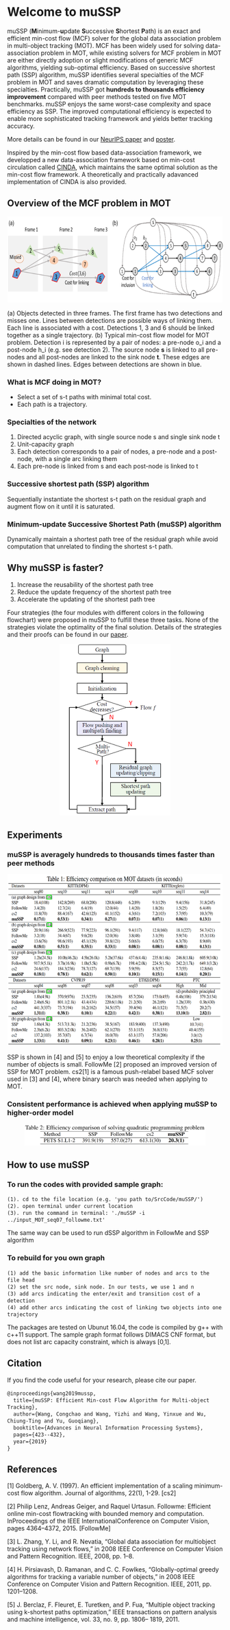 # Welcome to muSSP
muSSP (**M**inimum-**u**pdate **S**uccessive **S**hortest **P**ath) is an exact and efficient min-cost flow (MCF) solver for the global data association problem in multi-object tracking (MOT). MCF has been widely used for solving data-association problem in MOT, while existing solvers for MCF problem in MOT are either directly adoption or slight modifications of generic MCF algorithms, yielding sub-optimal efficiency. Based on successive shortest path (SSP) algorithm, muSSP identifies several specialties of the MCF problem in MOT and saves dramatic computation by leveraging these specialties. Practically, muSSP got **hundreds to thousands efficiency improvement** compared with peer methods tested on five MOT benchmarks. muSSP enjoys the same worst-case complexity and space efficiency as SSP. The improved computational efficiency is expected to enable more sophisticated tracking framework and yields better tracking accuracy.

More details can be found in our [NeurIPS paper](http://papers.nips.cc/paper/8334-mussp-efficient-min-cost-flow-algorithm-for-multi-object-tracking) and [poster](https://drive.google.com/file/d/1sVkRwuPQNmRLfbMt45-ylnA4YeqKjOLD/view).

Inspired by the min-cost flow based data-association framework, we developped a new data-association framework based on min-cost circulation called [CINDA](https://github.com/yu-lab-vt/CINDA), which maintains the same optimal solution as the min-cost flow framework. A theoretically and practically adavanced implementation of CINDA is also provided.

## Overview of the MCF problem in MOT
<p align="center">
  <img height="200" src="img/mcf_framework.png">
  
 (a) Objects detected in three frames. The first frame has two detections and misses one.
Lines between detections are possible ways of linking them. Each line is associated with a cost.
Detections 1, 3 and 6 should be linked together as a single trajectory. (b) Typical min-cost flow model for MOT problem. Detection i is represented by a pair of nodes: a pre-node o_i and a post-node h_i (e.g. see detection 2). The source node **s** is linked to all pre-nodes and all post-nodes are linked to the sink node **t**. These edges are shown in dashed lines. Edges between detections are shown in blue.
</p>

### What is MCF doing in MOT?
* Select a set of s-t paths with minimal total cost.
* Each path is a trajectory.

### Specialties of the network
1. Directed acyclic graph, with single source node s and single sink node t
2. Unit-capacity graph
3. Each detection corresponds to a pair of nodes, a pre-node and a post-node, with a single arc linking them
4. Each pre-node is linked from s and each post-node is linked to t

### Successive shortest path (SSP) algorithm 
Sequentially instantiate the shortest s-t path on the residual graph and augment flow on it until it is saturated.

### Minimum-update Successive Shortest Path (muSSP) algorithm
Dynamically maintain a shortest path tree of the residual graph while avoid computation that unrelated to finding the shortest s-t path.

## Why muSSP is faster?
1. Increase the reusability of the shortest path tree
2. Reduce the update frequency of the shortest path tree
3. Accelerate the updating of the shortest path tree

Four strategies (the four modules with different colors in the following flowchart) were proposed in muSSP to fulfill these three tasks. None of the strategies violate the optimality of the final solution. Details of the strategies and their proofs can be found in our [paper](http://papers.nips.cc/paper/8334-mussp-efficient-min-cost-flow-algorithm-for-multi-object-tracking).
<p align="center">
  <img height="400" src="img/flowchart.png">
</p>

## Experiments
### muSSP is averagely hundreds to thousands times faster than peer methods
<p align="center">
  <img height="400" src="img/mcf_efficiency.png">

SSP is shown in [4] and [5] to enjoy a low theoretical complexity if the number of objects is small.
FollowMe [2] proposed an improved version of SSP for MOT problem.
cs2[1] is a famous push-relabel based MCF solver used in [3] and [4], where binary search was needed when applying to MOT.
</p>

### Consistent performance is achieved when applying muSSP to higher-order model
<p align="center">
  <img height="50" src="img/quadratic_efficiency.png">
</p>

## How to use muSSP

### To run the codes with provided sample graph:
```
(1). cd to the file location (e.g. 'you path to/SrcCode/muSSP/')
(2). open terminal under current location
(3). run the command in terminal: './muSSP -i ../input_MOT_seq07_followme.txt'
```
The same way can be used to run dSSP algorithm in FollowMe and SSP algorithm

### To rebuild for you own graph
```
(1) add the basic information like number of nodes and arcs to the file head
(2) set the src node, sink node. In our tests, we use 1 and n
(3) add arcs indicating the enter/exit and transition cost of a detection
(4) add other arcs indicating the cost of linking two objects into one trajectory
```

The packages are tested on Ubunut 16.04, the code is compiled by g++ with c++11 support.
The sample graph format follows DIMACS CNF format, but does not list arc capacity constraint, which is always [0,1].

## Citation
If you find the code useful for your research, please cite our paper.
```
@inproceedings{wang2019mussp,
  title={muSSP: Efficient Min-cost Flow Algorithm for Multi-object Tracking},
  author={Wang, Congchao and Wang, Yizhi and Wang, Yinxue and Wu, Chiung-Ting and Yu, Guoqiang},
  booktitle={Advances in Neural Information Processing Systems},
  pages={423--432},
  year={2019}
}
```
## References
[1] Goldberg, A. V. (1997). An efficient implementation of a scaling minimum-cost flow algorithm. Journal of algorithms, 22(1), 1-29. [cs2]

[2] Philip Lenz, Andreas Geiger, and Raquel Urtasun. Followme: Efficient online min-cost flowtracking with bounded memory and computation.  InProceedings of the IEEE InternationalConference on Computer Vision, pages 4364–4372, 2015. [FollowMe]

[3] L. Zhang, Y. Li, and R. Nevatia, “Global data association for multiobject tracking using network flows,” in 2008 IEEE Conference on Computer Vision and Pattern Recognition. IEEE, 2008, pp. 1–8. 

[4] H. Pirsiavash, D. Ramanan, and C. C. Fowlkes, “Globally-optimal
greedy algorithms for tracking a variable number of objects,” in 2008 IEEE Conference on Computer Vision and Pattern Recognition. IEEE, 2011, pp. 1201–1208.

[5] J. Berclaz, F. Fleuret, E. Turetken, and P. Fua, “Multiple object
tracking using k-shortest paths optimization,” IEEE transactions
on pattern analysis and machine intelligence, vol. 33, no. 9, pp. 1806–
1819, 2011.